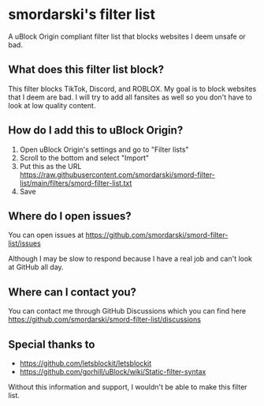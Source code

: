 # smordarski's filter list

A uBlock Origin compliant filter list that blocks websites I deem unsafe or bad.

## What does this filter list block?

This filter blocks TikTok, Discord, and ROBLOX. My goal is to block websites that I deem are bad. I will try to add all fansites as well so you don't have to look at low quality content.

## How do I add this to uBlock Origin?

1. Open uBlock Origin's settings and go to "Filter lists"
2. Scroll to the bottom and select "Import"
3. Put this as the URL https://raw.githubusercontent.com/smordarski/smord-filter-list/main/filters/smord-filter-list.txt
4. Save

## Where do I open issues?

You can open issues at https://github.com/smordarski/smord-filter-list/issues

Although I may be slow to respond because I have a real job and can't look at GitHub all day.

## Where can I contact you?

You can contact me through GitHub Discussions which you can find here https://github.com/smordarski/smord-filter-list/discussions

## Special thanks to

- https://github.com/letsblockit/letsblockit
- https://github.com/gorhill/uBlock/wiki/Static-filter-syntax

Without this information and support, I wouldn't be able to make this filter list.

